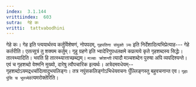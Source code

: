 ```yaml
---
index:  3.1.144
vrittiindex:  603
sutra:  गेहे कः
vritti:  tattvabodhini 
---
```


गेहे कः। गेह इति प्त्ययार्थस्य कर्तुर्विशेषणं, नोपपदम्, `गृहपतिना संयुक्ते ञ्यः` इति निर्देशादित्यभिप्रेत्याह--- गेहे कर्तरीति। एतत्सूत्रं तु शक्यम कर्तुम्। गृहू ग्रहणे इति भ्वादेरिगुपधलक्षमे कप्रत्यये कृते गृहशब्दस्य सिद्धेः। तात्स्थ्यादिति। भवति हि तात्स्थ्यात्ताच्छब्द्यम्। `मञ्चाः क्रोशन्ती` त्यादौ मञ्चशब्देन पुरुषा अपि व्यपदिश्यन्ते। एवं च गृहशब्दो वेश्मनि मुख्यो, दारेषु त्वौपचारिक इत्यर्थः। अत्रेदमवधेयम्-- गृहशब्दोऽयमद्र्धर्चादित्वादुभयलिङ्गः। तत्र नपुंसकलिङ्गोऽभिधेयवचनः पुँल्लिङ्गस्तु बहुवचनान्त एव। `गृहाः पुंसि च भूस्त्र्येवे`त्यमरोक्तेरिति। 

